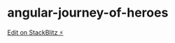 # angular-journey-of-heroes

[Edit on StackBlitz ⚡️](https://stackblitz.com/edit/angular-journey-of-heroes)